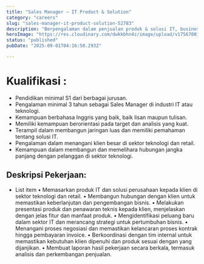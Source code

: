 ```yaml
---
title: "Sales Manager – IT Product & Solution"
category: "careers"
slug: "sales-manager-it-product-solution-52783"
description: "Berpengalaman dalam penjualan produk & solusi IT, business development, serta manajemen tim sales. Terbukti mampu membangun relasi dengan klien korporasi, mencapai target revenue, dan menghadirkan solusi teknologi sesuai kebutuhan bisnis."
heroImage: "https://res.cloudinary.com/dwkkbhn4z/image/upload/v1756700142/uploads/vjoujvcdpmmdgr4y0xkd.png"
status: "published"
pubDate: "2025-09-01T04:16:50.293Z"

---
```





# Kualifikasi :
-	Pendidikan minimal S1 dari berbagai jurusan.
-	Pengalaman minimal 3 tahun sebagai Sales Manager di industri IT atau teknologi.
-	Kemampuan berbahasa Inggris yang baik, baik lisan maupun tulisan.
-	Memiliki kemampuan berorientasi pada target dan analisis yang kuat.
-	Terampil dalam membangun jaringan luas dan memiliki pemahaman tentang solusi IT.
-	Pengalaman dalam menangani klien besar di sektor teknologi dan retail.
-	Kemampuan dalam membangun dan memelihara hubungan jangka panjang dengan pelanggan di sektor teknologi.

## Deskripsi Pekerjaan:
- List item
•	Memasarkan produk IT dan solusi perusahaan kepada klien di sektor teknologi dan retail.
•	Membangun hubungan dengan klien untuk memastikan keberlanjutan dan pengembangan bisnis.
•	Melakukan presentasi produk dan penawaran teknis kepada klien, menjelaskan dengan jelas fitur dan manfaat produk.
•	Mengidentifikasi peluang baru dalam sektor IT dan merancang strategi untuk pertumbuhan bisnis.
•	Menangani proses negosiasi dan memastikan kelancaran proses kontrak hingga pembayaran invoice.
•	Berkoordinasi dengan tim internal untuk memastikan kebutuhan klien dipenuhi dan produk sesuai dengan yang dijanjikan.
•	Membuat laporan hasil pekerjaan secara berkala, termasuk analisis dan perkembangan penjualan.